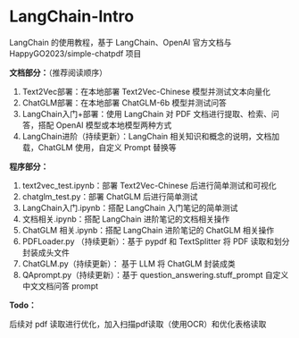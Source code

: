 # LangChain-Intro
LangChain 的使用教程，基于 LangChain、OpenAI 官方文档与 HappyGO2023/simple-chatpdf 项目

**文档部分：**（推荐阅读顺序）

1. Text2Vec部署：在本地部署 Text2Vec-Chinese 模型并测试文本向量化
2. ChatGLM部署：在本地部署 ChatGLM-6b 模型并测试问答
3. LangChain入门+部署：使用 LangChain 对 PDF 文档进行提取、检索、问答，搭配 OpenAI 模型或本地模型两种方式
4. LangChain进阶（持续更新）：LangChain 相关知识和概念的说明，文档加载，ChatGLM 使用，自定义 Prompt 替换等

**程序部分：**

1. text2vec_test.ipynb：部署 Text2Vec-Chinese 后进行简单测试和可视化
2. chatglm_test.py：部署 ChatGLM 后进行简单测试
3. LangChain入门.ipynb：搭配 LangChain 入门笔记的简单测试
4. 文档相关.ipynb：搭配 LangChain 进阶笔记的文档相关操作
5. ChatGLM 相关.ipynb：搭配 LangChain 进阶笔记的 ChatGLM 相关操作
6. PDFLoader.py （持续更新）：基于 pypdf 和 TextSplitter 将 PDF 读取和划分封装成头文件
7. ChatGLM.py（持续更新）： 基于 LLM 将 ChatGLM 封装成类
8. QAprompt.py（持续更新）：基于 question_answering.stuff_prompt 自定义中文文档问答 prompt

**Todo：**

后续对 pdf 读取进行优化，加入扫描pdf读取（使用OCR）和优化表格读取
